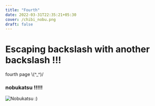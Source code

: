 ```yaml
---
title: "Fourth"
date: 2022-03-31T22:35:21+05:30
cover: /chibi_nobu.png 
draft: false
---
```

# Escaping backslash with another backslash !!!
fourth page \\(^_^)/
### nobukatsu !!!!!
![ Nobukatsu :) ](/nobu.png)
